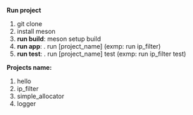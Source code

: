 **Run project**

1. git clone
2. install meson
3. **run build**: meson setup build
4. **run app**: . run [project_name] (exmp: run ip_filter)
4. **run test**: . run [project_name] test (exmp: run ip_filter test)

**Projects name:**

1. hello
2. ip_filter
3. simple_allocator
4. logger

